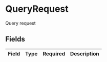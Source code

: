 # QueryRequest

Query request


## Fields

| Field       | Type        | Required    | Description |
| ----------- | ----------- | ----------- | ----------- |
